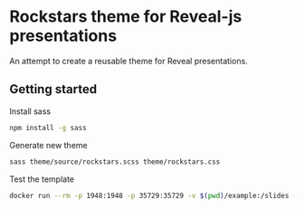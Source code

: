# Rockstars theme for Reveal-js presentations

An attempt to create a reusable theme for Reveal presentations.

## Getting started

Install sass

``` bash
npm install -g sass
```

Generate new theme

``` bash
sass theme/source/rockstars.scss theme/rockstars.css
```

Test the template

``` bash
docker run --rm -p 1948:1948 -p 35729:35729 -v $(pwd)/example:/slides -v $(pwd)/theme:/slides/theme webpronl/reveal-md:latest /slides --theme theme/rockstars.css --watch
```

